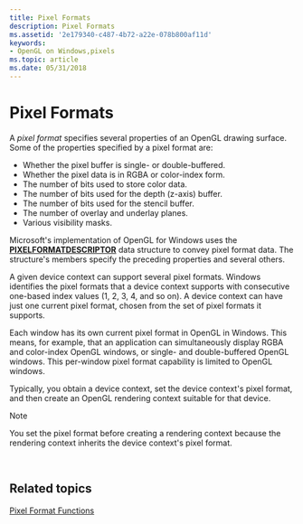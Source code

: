 ```yaml
---
title: Pixel Formats
description: Pixel Formats
ms.assetid: '2e179340-c487-4b72-a22e-078b800af11d'
keywords:
- OpenGL on Windows,pixels
ms.topic: article
ms.date: 05/31/2018
---
```


# Pixel Formats

A *pixel format* specifies several properties of an OpenGL drawing surface. Some of the properties specified by a pixel format are:

-   Whether the pixel buffer is single- or double-buffered.
-   Whether the pixel data is in RGBA or color-index form.
-   The number of bits used to store color data.
-   The number of bits used for the depth (z-axis) buffer.
-   The number of bits used for the stencil buffer.
-   The number of overlay and underlay planes.
-   Various visibility masks.

Microsoft's implementation of OpenGL for Windows uses the [**PIXELFORMATDESCRIPTOR**](/windows/win32/api/wingdi/ns-wingdi-pixelformatdescriptor) data structure to convey pixel format data. The structure's members specify the preceding properties and several others.

A given device context can support several pixel formats. Windows identifies the pixel formats that a device context supports with consecutive one-based index values (1, 2, 3, 4, and so on). A device context can have just one current pixel format, chosen from the set of pixel formats it supports.

Each window has its own current pixel format in OpenGL in Windows. This means, for example, that an application can simultaneously display RGBA and color-index OpenGL windows, or single- and double-buffered OpenGL windows. This per-window pixel format capability is limited to OpenGL windows.

Typically, you obtain a device context, set the device context's pixel format, and then create an OpenGL rendering context suitable for that device.

> [!Note]  
> You set the pixel format before creating a rendering context because the rendering context inherits the device context's pixel format.

 

## Related topics

<dl> <dt>

[Pixel Format Functions](pixel-format-functions.md)
</dt> </dl>

 

 




